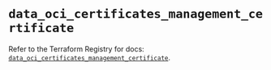 # `data_oci_certificates_management_certificate`

Refer to the Terraform Registry for docs: [`data_oci_certificates_management_certificate`](https://registry.terraform.io/providers/oracle/oci/6.37.0/docs/data-sources/certificates_management_certificate).
